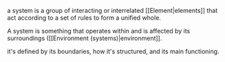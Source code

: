 a system is a group of interacting or interrelated [[Element|elements]] that act according to a set of rules to form a unified whole.


A system is something that operates within and is affected by its surroundings ([[Environment (systems)|environment]]. 

it's defined by its boundaries, how it's structured, and its main functioning.